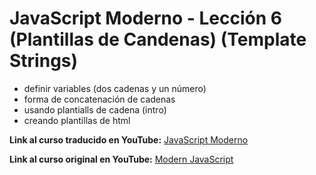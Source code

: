 # JavaScript Moderno - Lección 6 (Plantillas de Candenas) (Template Strings)

* definir variables (dos cadenas y un número)
* forma de concatenación de cadenas
* usando plantialls de cadena (intro)
* creando plantillas de html


**Link al curso traducido en YouTube:** [JavaScript Moderno](https://www.youtube.com/channel/UCuSHTq2yiCY5QBNoEXv8JpA/)

**Link al curso original en YouTube:** [Modern JavaScript](https://www.youtube.com/playlist?list=PL4cUxeGkcC9haFPT7J25Q9GRB_ZkFrQAc)

